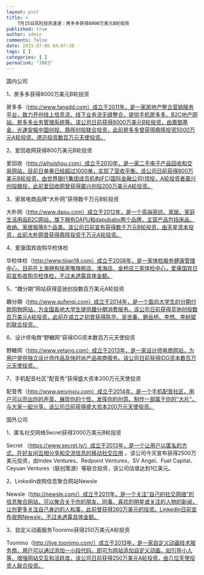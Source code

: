 ```yaml
---
layout: post
title: >
    7月15日风险投资速递：房多多获得8000万美元B轮投资
published: true
author: admin
comments: false
date: 2015-07-06 04:07:38
tags: [ ]
categories: [ ]
permalink: "7863"
---
```



国内公司 

1、房多多获得8000万美元B轮投资

房多多（http://www.fangdd.com）成立于2011年，是一家房地产整合营销服务平台，致力开创线上信息流、线下业务流无缝整合，提供手机房多多、B2C地产网站、房多多业务管理系统等。该公司日前获得8000万美元B轮投资，由嘉御基金、光速安振中国创投、鼎晖创投联合投资，此前房多多曾获得鼎晖投资5000万元A轮投资、德迅投资数百万元天使投资。

2、爱回收网获得800万美元B轮投资

爱回收（http://aihuishou.com）成立于2010年，是一家二手电子产品回收和交易网站，目前日单量已经超过1000单，实现了营收平衡。该公司日前获得800万美元B轮投资，由世界银行集团成员机构IFC(国际金融公司)领投，A轮投资者晨兴创投跟投，此前爱回收网曾获得晨兴创投200万美元A轮投资。

3、家居电商品牌“大朴网”获得数千万元B轮投资

大朴网（http://www.dapu.com）成立于2012年，是一个高端家纺、家居、家庭生活用品B2C网站，旗下拥有DAPU和dapubaby两个品牌，主营产品包括床品、收纳、家居服等8个品类。该公司日前宣布获得数千万元B轮投资，由天星资本投资，此前大朴网曾获得鼎晖投资千万元A轮投资。

4、爱康国宾收购华检体检

华检体检（http://www.tijian18.com）成立于2008年，是一家体检服务健康管理中心，目前在上海拥有陆家嘴旗舰店、淮海店、金桥店三家体检中心，爱康国宾日前宣布收购华检体检，不过未透露具体金额。

5、“趣分期”网站获得蓝驰创投数百万美元A轮投资

趣分期（http://www.qufenqi.com）成立于2014年，是一个面向大学生的分期付款购物网站，为全国各地大学生提供趣分期消费服务。该公司日前获得蓝驰创投数百万美元A轮投资，此前在成立之初曾获得陈华、吴世春、鲍岳桥、李想、李树斌的联合投资。

6、设计师电商“野糖网”获得IDG资本数百万元天使投资

野糖网（http://www.yetang.com）成立于2013年，是一家设计师电商网站，为用户提供独立设计师作品及快时尚产品电商服务。该公司日前获得IDG资本数百万元天使投资。

7、手机配音社区“配音秀”获得盛大资本200万元天使投资

配音秀（http://www.peiyinxiu.com）成立于2014年，是一个手机配音社区，用户可以亮出你的声音、展现你的个性、发挥你的创意、制作一部属于你的“大片“，与大家一起分享。该公司日前获得盛大资本200万元天使投资。

国外公司

1、匿名社交网络Secret获得2000万美元B轮投资

Secret （https://www.secret.ly/）成立于2013年，是一个让用户以匿名的方式、在好友间互相分享和交流信息的移动社交应用 。该公司今天宣布获得2500万美元投资，由Index Ventures、Redpoint Ventures、SV Angel、Fuel Capital、Ceyuan Ventures（联创策源）等联合投资，该公司估值达到1亿美元。

2、LinkedIn收购信息聚合网站Newsle

Newsle（http://newsle.com/）成立于2011年，是一个关注“自己的社交网络”的信息聚合网站，可以聚合关于你的朋友、同事、喜欢的明星或关注的人物的新闻，让你更多关注自己身边的人和事，此前曾获得260万美元的投资。LinkedIn日前宣布收购Newsle，不过未透露具体金额。

3、自定义动画服务Toonimo获得250万美元A轮投资

Toonimo（http://live.toonimo.com/）成立于2013年，是一家自定义动画技术服务商，用户可以通过添加一小段代码、即可为网站添加自定义动画，如引导小人等、增强网站交互和活跃度。该公司日前获得250万美元A轮投资，由几位天使投资人联合投资。